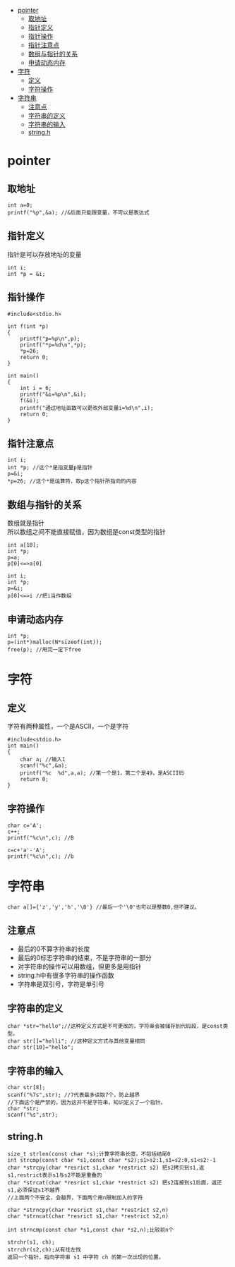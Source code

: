 - [pointer](#pointer)
  - [取地址](#取地址)
  - [指针定义](#指针定义)
  - [指针操作](#指针操作)
  - [指针注意点](#指针注意点)
  - [数组与指针的关系](#数组与指针的关系)
  - [申请动态内存](#申请动态内存)
- [字符](#字符)
  - [定义](#定义)
  - [字符操作](#字符操作)
- [字符串](#字符串)
  - [注意点](#注意点)
  - [字符串的定义](#字符串的定义)
  - [字符串的输入](#字符串的输入)
  - [string.h](#stringh)
# pointer
## 取地址
```
int a=0;
printf("%p",&a); //&后面只能跟变量，不可以是表达式
```
## 指针定义
指针是可以存放地址的变量
```
int i;
int *p = &i;
```
## 指针操作
```
#include<stdio.h>

int f(int *p)
{
    printf("p=%p\n",p);
    printf("*p=%d\n",*p);
    *p=26;
    return 0;
}

int main()
{
    int i = 6;
    printf("&i=%p\n",&i);
    f(&i);
    printf("通过地址函数可以更改外部变量i=%d\n",i);
    return 0;
}
```
## 指针注意点
```
int i;
int *p; //这个*是指变量p是指针
p=&i;
*p=26; //这个*是运算符，取p这个指针所指向的内容
```
## 数组与指针的关系
数组就是指针  
所以数组之间不能直接赋值，因为数组是const类型的指针
```
int a[10];
int *p;
p=a;
p[0]<=>a[0]

int i;
int *p;
p=&i;
p[0]<=>i //把i当作数组
```
## 申请动态内存
```
int *p;
p=(int*)malloc(N*sizeof(int));
free(p); //用完一定下free
```
# 字符
## 定义
字符有两种属性，一个是ASCII，一个是字符
```
#include<stdio.h>
int main()
{
    char a; //输入1
    scanf("%c",&a);
    printf("%c  %d",a,a); //第一个是1，第二个是49，是ASCII码
    return 0;
}
```
## 字符操作
```
char c='A';
c++;
printf("%c\n",c); //B

c=c+'a'-'A';
printf("%c\n",c); //b
```
# 字符串
```
char a[]={'z','y','h','\0'} //最后一个'\0'也可以是整数0,但不建议。
```
## 注意点
* 最后的0不算字符串的长度
* 最后的0标志字符串的结束，不是字符串的一部分
* 对字符串的操作可以用数组，但更多是用指针
* string.h中有很多字符串的操作函数
* 字符串是双引号，字符是单引号
## 字符串的定义
```
char *str="hello";//这种定义方式是不可更改的，字符串会被储存到代码段，是const类型。
char str[]="helli"; //这种定义方式与其他变量相同
char str[10]="hello";
```
## 字符串的输入
```
char str[8];
scanf("%7s",str); //7代表最多读取7个，防止越界
//下面这个是严禁的，因为这并不是字符串，知识定义了一个指针。
char *str;
scanf("%s",str);
```
## string.h
```
size_t strlen(const char *s);计算字符串长度，不包括结尾0
int strcmp(const char *s1,const char *s2);s1>s2:1,s1=s2:0,s1<s2:-1
char *strcpy(char *resrict s1,char *restrict s2) 把s2拷贝到s1,返s1,restrict表示s1与s2不能是重叠的
char *strcat(char *resrict s1,char *restrict s2) 把s2连接到s1后面，返还s1,必须保证s1不越界
//上面两个不安全，会越界，下面两个用n限制加入的字符

char *strncpy(char *resrict s1,char *restrict s2,n) 
char *strncat(char *resrict s1,char *restrict s2,n)

int strncmp(const char *s1,const char *s2,n);比较前n个

strchr(s1, ch);
strrchr(s2,ch);从有往左找
返回一个指针，指向字符串 s1 中字符 ch 的第一次出现的位置。
```